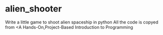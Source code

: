 # alien_shooter

Write a little game to shoot alien spaceship in python
All the code is copyed from <A Hands-On,Project-Based Introduction to Programming
